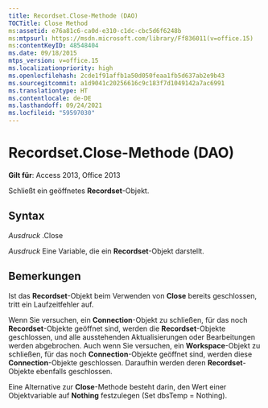 ```yaml
---
title: Recordset.Close-Methode (DAO)
TOCTitle: Close Method
ms:assetid: e76a81c6-ca0d-e310-c1dc-cbc5d6f6248b
ms:mtpsurl: https://msdn.microsoft.com/library/Ff836011(v=office.15)
ms:contentKeyID: 48548404
ms.date: 09/18/2015
mtps_version: v=office.15
ms.localizationpriority: high
ms.openlocfilehash: 2cde1f91affb1a50d050feaa1fb5d637ab2e9b43
ms.sourcegitcommit: a1d9041c20256616c9c183f7d1049142a7ac6991
ms.translationtype: HT
ms.contentlocale: de-DE
ms.lasthandoff: 09/24/2021
ms.locfileid: "59597030"
---
```

# <a name="recordsetclose-method-dao"></a>Recordset.Close-Methode (DAO)


**Gilt für**: Access 2013, Office 2013

Schließt ein geöffnetes **Recordset**-Objekt.

## <a name="syntax"></a>Syntax

*Ausdruck* .Close

*Ausdruck* Eine Variable, die ein **Recordset**-Objekt darstellt.

## <a name="remarks"></a>Bemerkungen

Ist das **Recordset**-Objekt beim Verwenden von **Close** bereits geschlossen, tritt ein Laufzeitfehler auf.

Wenn Sie versuchen, ein **Connection**-Objekt zu schließen, für das noch **Recordset**-Objekte geöffnet sind, werden die **Recordset**-Objekte geschlossen, und alle ausstehenden Aktualisierungen oder Bearbeitungen werden abgebrochen. Auch wenn Sie versuchen, ein **Workspace**-Objekt zu schließen, für das noch **Connection**-Objekte geöffnet sind, werden diese **Connection**-Objekte geschlossen. Daraufhin werden deren **Recordset**-Objekte ebenfalls geschlossen.

Eine Alternative zur **Close**-Methode besteht darin, den Wert einer Objektvariable auf **Nothing** festzulegen (Set dbsTemp = Nothing).

